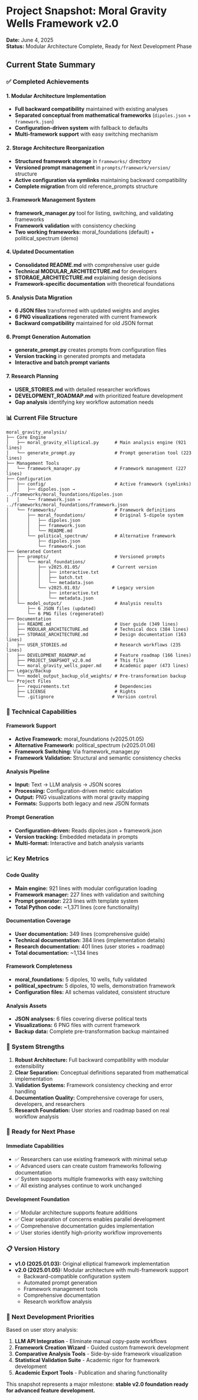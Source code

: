 # Project Snapshot: Moral Gravity Wells Framework v2.0

**Date:** June 4, 2025  
**Status:** Modular Architecture Complete, Ready for Next Development Phase

## Current State Summary

### ✅ **Completed Achievements**

#### 1. **Modular Architecture Implementation**
- **Full backward compatibility** maintained with existing analyses
- **Separated conceptual from mathematical frameworks** (`dipoles.json` + `framework.json`)
- **Configuration-driven system** with fallback to defaults
- **Multi-framework support** with easy switching mechanism

#### 2. **Storage Architecture Reorganization**
- **Structured framework storage** in `frameworks/` directory
- **Versioned prompt management** in `prompts/framework/version/` structure  
- **Active configuration via symlinks** maintaining backward compatibility
- **Complete migration** from old reference_prompts structure

#### 3. **Framework Management System**
- **framework_manager.py** tool for listing, switching, and validating frameworks
- **Framework validation** with consistency checking
- **Two working frameworks:** moral_foundations (default) + political_spectrum (demo)

#### 4. **Updated Documentation**
- **Consolidated README.md** with comprehensive user guide
- **Technical MODULAR_ARCHITECTURE.md** for developers
- **STORAGE_ARCHITECTURE.md** explaining design decisions
- **Framework-specific documentation** with theoretical foundations

#### 5. **Analysis Data Migration**
- **6 JSON files** transformed with updated weights and angles
- **6 PNG visualizations** regenerated with current framework
- **Backward compatibility** maintained for old JSON format

#### 6. **Prompt Generation Automation**
- **generate_prompt.py** creates prompts from configuration files
- **Version tracking** in generated prompts and metadata
- **Interactive and batch prompt variants**

#### 7. **Research Planning**
- **USER_STORIES.md** with detailed researcher workflows
- **DEVELOPMENT_ROADMAP.md** with prioritized feature development
- **Gap analysis** identifying key workflow automation needs

### 📊 **Current File Structure**

```
moral_gravity_analysis/
├── Core Engine
│   ├── moral_gravity_elliptical.py      # Main analysis engine (921 lines)
│   └── generate_prompt.py               # Prompt generation tool (223 lines)
├── Management Tools  
│   └── framework_manager.py             # Framework management (227 lines)
├── Configuration
│   ├── config/                          # Active framework (symlinks)
│   │   ├── dipoles.json → ../frameworks/moral_foundations/dipoles.json
│   │   └── framework.json → ../frameworks/moral_foundations/framework.json
│   └── frameworks/                      # Framework definitions
│       ├── moral_foundations/           # Original 5-dipole system
│       │   ├── dipoles.json            
│       │   ├── framework.json          
│       │   └── README.md               
│       └── political_spectrum/          # Alternative framework
│           ├── dipoles.json            
│           └── framework.json          
├── Generated Content
│   ├── prompts/                         # Versioned prompts
│   │   └── moral_foundations/
│   │       ├── v2025.01.05/            # Current version
│   │       │   ├── interactive.txt     
│   │       │   ├── batch.txt           
│   │       │   └── metadata.json       
│   │       └── v2025.01.03/            # Legacy version
│   │           ├── interactive.txt     
│   │           └── metadata.json       
│   └── model_output/                    # Analysis results
│       ├── 6 JSON files (updated)      
│       └── 6 PNG files (regenerated)   
├── Documentation
│   ├── README.md                        # User guide (349 lines)
│   ├── MODULAR_ARCHITECTURE.md          # Technical docs (384 lines)
│   ├── STORAGE_ARCHITECTURE.md          # Design documentation (163 lines)
│   ├── USER_STORIES.md                  # Research workflows (235 lines)
│   ├── DEVELOPMENT_ROADMAP.md           # Feature roadmap (166 lines)
│   ├── PROJECT_SNAPSHOT_v2.0.md         # This file
│   └── moral_gravity_wells_paper.md     # Academic paper (473 lines)
├── Legacy/Backup
│   └── model_output_backup_old_weights/ # Pre-transformation backup
└── Project Files
    ├── requirements.txt                 # Dependencies
    ├── LICENSE                          # Rights
    └── .gitignore                      # Version control
```

### 🔧 **Technical Capabilities**

#### Framework Support
- **Active Framework:** moral_foundations (v2025.01.05)
- **Alternative Framework:** political_spectrum (v2025.01.06)  
- **Framework Switching:** Via framework_manager.py
- **Framework Validation:** Structural and semantic consistency checks

#### Analysis Pipeline
- **Input:** Text → LLM analysis → JSON scores
- **Processing:** Configuration-driven metric calculation
- **Output:** PNG visualizations with moral gravity mapping
- **Formats:** Supports both legacy and new JSON formats

#### Prompt Generation
- **Configuration-driven:** Reads dipoles.json + framework.json
- **Version tracking:** Embedded metadata in prompts
- **Multi-format:** Interactive and batch analysis variants

### 📈 **Key Metrics**

#### Code Quality
- **Main engine:** 921 lines with modular configuration loading
- **Framework manager:** 227 lines with validation and switching
- **Prompt generator:** 223 lines with template system
- **Total Python code:** ~1,371 lines (core functionality)

#### Documentation Coverage  
- **User documentation:** 349 lines (comprehensive guide)
- **Technical documentation:** 384 lines (implementation details)
- **Research documentation:** 401 lines (user stories + roadmap)
- **Total documentation:** ~1,134 lines

#### Framework Completeness
- **moral_foundations:** 5 dipoles, 10 wells, fully validated
- **political_spectrum:** 5 dipoles, 10 wells, demonstration framework
- **Configuration files:** All schemas validated, consistent structure

#### Analysis Assets
- **JSON analyses:** 6 files covering diverse political texts
- **Visualizations:** 6 PNG files with current framework
- **Backup data:** Complete pre-transformation backup maintained

### 🎯 **System Strengths**

1. **Robust Architecture:** Full backward compatibility with modular extensibility
2. **Clear Separation:** Conceptual definitions separated from mathematical implementation  
3. **Validation Systems:** Framework consistency checking and error handling
4. **Documentation Quality:** Comprehensive coverage for users, developers, and researchers
5. **Research Foundation:** User stories and roadmap based on real workflow analysis

### 🔄 **Ready for Next Phase**

#### Immediate Capabilities
- ✅ Researchers can use existing framework with minimal setup
- ✅ Advanced users can create custom frameworks following documentation
- ✅ System supports multiple frameworks with easy switching
- ✅ All existing analyses continue to work unchanged

#### Development Foundation
- ✅ Modular architecture supports feature additions
- ✅ Clear separation of concerns enables parallel development
- ✅ Comprehensive documentation guides implementation
- ✅ User stories identify high-priority workflow improvements

### 📋 **Version History**

- **v1.0 (2025.01.03):** Original elliptical framework implementation
- **v2.0 (2025.01.05):** Modular architecture with multi-framework support
  - Backward-compatible configuration system
  - Automated prompt generation  
  - Framework management tools
  - Comprehensive documentation
  - Research workflow analysis

### 🚀 **Next Development Priorities**

Based on user story analysis:

1. **LLM API Integration** - Eliminate manual copy-paste workflows
2. **Framework Creation Wizard** - Guided custom framework development  
3. **Comparative Analysis Tools** - Side-by-side framework visualization
4. **Statistical Validation Suite** - Academic rigor for framework development
5. **Academic Export Tools** - Publication and sharing functionality

This snapshot represents a major milestone: **stable v2.0 foundation ready for advanced feature development.** 